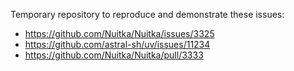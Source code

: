 Temporary repository to reproduce and demonstrate these issues:
- https://github.com/Nuitka/Nuitka/issues/3325
- https://github.com/astral-sh/uv/issues/11234
- https://github.com/Nuitka/Nuitka/pull/3333
